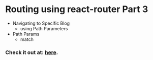 # Routing using react-router Part 3

- Navigating to Specific Blog
  - using Path Parameters
- Path Params
  - match
### Check it out at: [here](https://blogsPageSuk.ccbp.tech).
